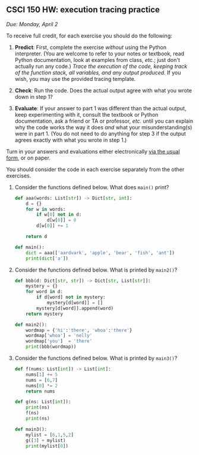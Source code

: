 CSCI 150 HW: execution tracing practice
---------------------------------------

*Due: Monday, April 2*

To receive full credit, for each exercise you should do the following:

1. **Predict**: First, complete the exercise *without* using the
   Python interpreter.  (You are welcome to refer to your notes or
   textbook, read Python documentation, look at examples from class,
   *etc.*; just don't actually run any code.)  *Trace the execution of
   the code, keeping track of the function stack, all variables, and
   any output produced.* If you wish, you may use the provided
   tracing template.

2. **Check**: Run the code.  Does the actual output agree with what
   you wrote down in step 1?

3. **Evaluate**: If your answer to part 1 was different than the
   actual output, keep experimenting with it, consult the textbook or
   Python documentation, ask a friend or TA or professor, *etc.* until
   you can explain why the code works the way it does *and* what your
   misunderstanding(s) were in part 1.  (You do not need to do
   anything for step 3 if the output agrees exactly with what you
   wrote in step 1.)

Turn in your answers and evaluations either electronically [via the
usual form](https://goo.gl/forms/XsJVafSZLdedQY1M2), or on paper.

You should consider the code in each exercise separately from the
other exercises.

1. Consider the functions defined below.  What does `main()` print?

    ``` python
    def aaa(words: List[str]) -> Dict[str, int]:
        d = {}
        for w in words:
            if w[0] not in d:
                d[w[0]] = 0
            d[w[0]] += 1

        return d

    def main():
        dict = aaa(['aardvark', 'apple', 'bear', 'fish', 'ant'])
        print(dict['a'])
    ```

2. Consider the functions defined below.  What is printed by `main2()`?

    ``` python
    def bbb(d: Dict[str, str]) -> Dict[str, List[str]]:
        mystery = {}
        for word in d:
            if d[word] not in mystery:
                mystery[d[word]] = []
            mystery[d[word]].append(word)
        return mystery

    def main2():
        wordmap = {'hi':'there', 'whoa':'there'}
        wordmap['whoa'] = 'nelly'
        wordmap['you']  = 'there'
        print(bbb(wordmap))
    ```

3. Consider the functions defined below.  What is printed by `main3()`?

    ``` python
    def f(nums: List[int]) -> List[int]:
        nums[1] += 5
        nums = [6,7]
        nums[0] *= 2
        return nums

    def g(ns: List[int]):
        print(ns)
        f(ns)
        print(ns)

    def main3():
        mylist = [6,1,5,2]
        g([3] + mylist)
        print(mylist[0])
    ```
